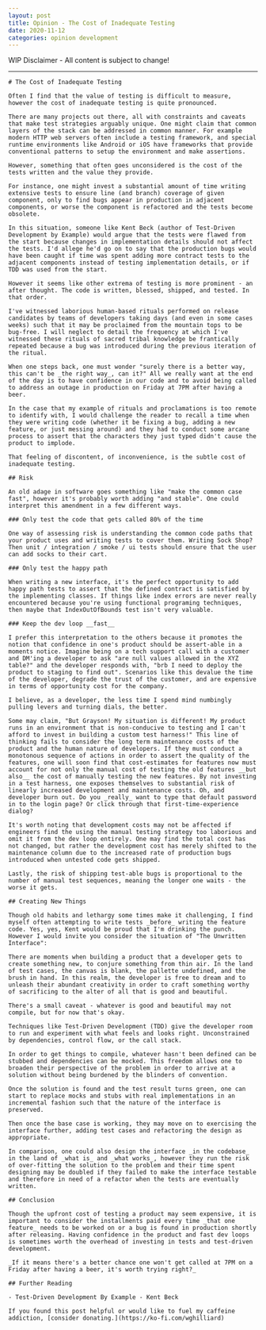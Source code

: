 ```yaml
---
layout: post
title: Opinion - The Cost of Inadequate Testing
date: 2020-11-12
categories: opinion development
---
```


WIP Disclaimer - All content is subject to change!

---

    # The Cost of Inadequate Testing

    Often I find that the value of testing is difficult to measure, however the cost of inadequate testing is quite pronounced.

    There are many projects out there, all with constraints and caveats that make test strategies arguably unique. One might claim that common layers of the stack can be addressed in common manner. For example modern HTTP web servers often include a testing framework, and special runtime environments like Android or iOS have frameworks that provide conventional patterns to setup the environment and make assertions.

    However, something that often goes unconsidered is the cost of the tests written and the value they provide.

    For instance, one might invest a substantial amount of time writing extensive tests to ensure line (and branch) coverage of given component, only to find bugs appear in production in adjacent components, or worse the component is refactored and the tests become obsolete.

    In this situation, someone like Kent Beck (author of Test-Driven Development by Example) would argue that the tests were flawed from the start because changes in implementation details should not affect the tests. I'd allege he'd go on to say that the production bugs would have been caught if time was spent adding more contract tests to the adjacent components instead of testing implementation details, or if TDD was used from the start.

    However it seems like other extrema of testing is more prominent - an after thought. The code is written, blessed, shipped, and tested. In that order.

    I've witnessed laborious human-based rituals performed on release candidates by teams of developers taking days (and even in some cases weeks) such that it may be proclaimed from the mountain tops to be bug-free. I will neglect to detail the frequency at which I've witnessed these rituals of sacred tribal knowledge be frantically repeated because a bug was introduced during the previous iteration of the ritual.

    When one steps back, one must wonder "surely there is a better way, this can't be _the right way_, can it?" All we really want at the end of the day is to have confidence in our code and to avoid being called to address an outage in production on Friday at 7PM after having a beer.

    In the case that my example of rituals and proclamations is too remote to identify with, I would challenge the reader to recall a time when they were writing code (whether it be fixing a bug, adding a new feature, or just messing around) and they had to conduct some arcane process to assert that the characters they just typed didn't cause the product to implode.

    That feeling of discontent, of inconvenience, is the subtle cost of inadequate testing.

    ## Risk

    An old adage in software goes something like "make the common case fast", however it's probably worth adding "and stable". One could interpret this amendment in a few different ways.

    ### Only test the code that gets called 80% of the time

    One way of assessing risk is understanding the common code paths that your product uses and writing tests to cover them. Writing Sock Shop? Then unit / integration / smoke / ui tests should ensure that the user can add socks to their cart.

    ### Only test the happy path

    When writing a new interface, it's the perfect opportunity to add happy path tests to assert that the defined contract is satisfied by the implementing classes. If things like index errors are never really encountered because you're using functional programing techniques, then maybe that IndexOutOfBounds test isn't very valuable.

    ### Keep the dev loop __fast__

    I prefer this interpretation to the others because it promotes the notion that confidence in one's product should be assert-able in a moments notice. Imagine being on a tech support call with a customer and DM'ing a developer to ask "are null values allowed in the XYZ table?" and the developer responds with, "brb I need to deploy the product to staging to find out". Scenarios like this devalue the time of the developer, degrade the trust of the customer, and are expensive in terms of opportunity cost for the company.

    I believe, as a developer, the less time I spend mind numbingly pulling levers and turning dials, the better.

    Some may claim, "But Grayson! My situation is different! My product runs in an environment that is non-conducive to testing and I can't afford to invest in building a custom test harness!" This line of thinking fails to consider the long term maintenance costs of the product and the human nature of developers. If they must conduct a monotonous sequence of actions in order to assert the quality of the features, one will soon find that cost-estimates for features now must account for not only the manual cost of testing the old features __but also__ the cost of manually testing the new features. By not investing in a test harness, one exposes themselves to substantial risk of linearly increased development and maintenance costs. Oh, and developer burn out. Do you _really_ want to type that default password in to the login page? Or click through that first-time-experience dialog?

    It's worth noting that development costs may not be affected if engineers find the using the manual testing strategy too laborious and omit it from the dev loop entirely. One may find the total cost has not changed, but rather the development cost has merely shifted to the maintenance column due to the increased rate of production bugs introduced when untested code gets shipped.

    Lastly, the risk of shipping test-able bugs is proportional to the number of manual test sequences, meaning the longer one waits - the worse it gets.

    ## Creating New Things

    Though old habits and lethargy some times make it challenging, I find myself often attempting to write tests _before_ writing the feature code. Yes, yes, Kent would be proud that I'm drinking the punch. However I would invite you consider the situation of "The Unwritten Interface":

    There are moments when building a product that a developer gets to create something new, to conjure something from thin air. In the land of test cases, the canvas is blank, the pallette undefined, and the brush in hand. In this realm, the developer is free to dream and to unleash their abundant creativity in order to craft something worthy of sacrificing to the alter of all that is good and beautiful.

    There's a small caveat - whatever is good and beautiful may not compile, but for now that's okay.

    Techniques like Test-Driven Development (TDD) give the developer room to run and experiment with what feels and looks right. Unconstrained by dependencies, control flow, or the call stack.

    In order to get things to compile, whatever hasn't been defined can be stubbed and dependencies can be mocked. This freedom allows one to broaden their perspective of the problem in order to arrive at a solution without being burdened by the blinders of convention.

    Once the solution is found and the test result turns green, one can start to replace mocks and stubs with real implementations in an incremental fashion such that the nature of the interface is preserved.

    Then once the base case is working, they may move on to exercising the interface further, adding test cases and refactoring the design as appropriate.

    In comparison, one could also design the interface _in the codebase_ in the land of _what is_ and _what works_, however they run the risk of over-fitting the solution to the problem and their time spent designing may be doubled if they failed to make the interface testable and therefore in need of a refactor when the tests are eventually written.

    ## Conclusion

    Though the upfront cost of testing a product may seem expensive, it is important to consider the installments paid every time _that one feature_ needs to be worked on or a bug is found in production shortly after releasing. Having confidence in the product and fast dev loops is sometimes worth the overhead of investing in tests and test-driven development.

    _If it means there's a better chance one won't get called at 7PM on a Friday after having a beer, it's worth trying right?_

    ## Further Reading

    - Test-Driven Development By Example - Kent Beck

    If you found this post helpful or would like to fuel my caffeine addiction, [consider donating.](https://ko-fi.com/wghilliard)

